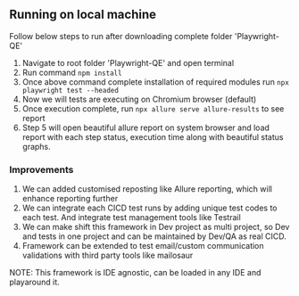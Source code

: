 ## Running on local machine
Follow below steps to run after downloading complete folder 'Playwright-QE'
1. Navigate to root folder 'Playwright-QE' and open terminal
2. Run command `npm install`
3. Once above command complete installation of required modules run `npx playwright test --headed`
4. Now we will tests are executing on Chromium browser (default)
5. Once execution complete, run `npx allure serve allure-results` to see report
6. Step 5 will open beautiful allure report on system browser and load report with each step status, execution time along with beautiful status graphs.

### Improvements
1. We can added customised reposting like Allure reporting, which will enhance reporting further
2. We can integrate each CICD test runs by adding unique test codes to each test. And integrate test management tools like Testrail
3. We can make shift this framework in Dev project as multi project, so Dev and tests in one project and can be maintained by Dev/QA as real CICD.
4. Framework can be extended to test email/custom communication validations with third party tools like mailosaur 

NOTE: This framework is IDE agnostic, can be loaded in any IDE and playaround it.